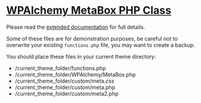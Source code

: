 [WPAlchemy MetaBox PHP Class][wpalchemy]
=========================

Please read the [extended documentation][wpalchemy] for full details.

Some of these files are for demonstration purposes, be careful not to overwrite your existing `functions.php` file, you may want to create a backup.

You should place these files in your current theme directory:

* /current_theme_folder/functions.php
* /current_theme_folder/WPAlchemy/MetaBox.php
* /current_theme_folder/custom/meta.css
* /current_theme_folder/custom/meta.php
* /current_theme_folder/custom/meta2.php

[wpalchemy]: http://farinspace.com/wpalchemy-metabox/ "WPAlchemy MetaBox PHP Class"